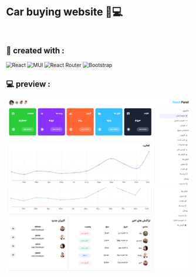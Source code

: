 # Car buying website 🚗💻

<br>




<h2>🔧 created with : </h2>

<p align="center">
  
  ![React](https://img.shields.io/badge/react-%2320232a.svg?style=for-the-badge&logo=react&logoColor=%2361DAFB)
  ![MUI](https://img.shields.io/badge/MUI-%230081CB.svg?style=for-the-badge&logo=mui&logoColor=white)
  ![React Router](https://img.shields.io/badge/React_Router-CA4245?style=for-the-badge&logo=react-router&logoColor=white)
  ![Bootstrap](https://img.shields.io/badge/bootstrap-%238511FA.svg?style=for-the-badge&logo=bootstrap&logoColor=white)
</p>


## 💻 preview :

![shopping link](https://github.com/parsa-vesali/React-cms/blob/main/panel-3.png)
![shopping link](https://github.com/parsa-vesali/React-cms/blob/main/panel-2.png)

